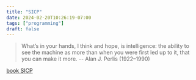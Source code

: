 ```yaml
---
title: "SICP"
date: 2024-02-20T10:26:19-07:00
tags: ["programming"]
draft: false
---
```


> What’s in your hands, I think and hope, is intelligence: the ability to see the machine as more than when you were first led up to it, that you can make it more. -- Alan J. Perlis (1922–1990)

[book SICP](https://web.mit.edu/6.001/6.037/sicp.pdf)

